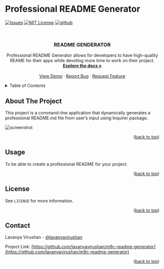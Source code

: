 # Professional README Generator

<a name="readme-top"></a>

<!-- PROJECT SHIELDS -->

[![Issues][issues-shield]][issues-url]
[![MIT License][license-shield]][license-url]
[![github][github-shield]][github-url]

<!-- PROJECT LOGO -->
<br />
<div align="center">
  <a href="https://github.com/lavanyavirushan/m9c-readme-generator"></a>

<h3 align="center">README GENDERATOR</h3>

  <p align="center">
    Professional README Generator allows for developers to have high-quality REAME for their apps while devoting more time to work on their project. 
    <br />
    <a href="https://github.com/lavanyavirushan/m9c-readme-generator"><strong>Explore the docs »</strong></a>
    <br />
    <br />
    <a href="https://lavanyavirushan.github.io/m9c-readme-generator/">View Demo</a>
    ·
    <a href="https://github.com/lavanyavirushan/m9c-readme-generator/issues">Report Bug</a>
    ·
    <a href="https://github.com/lavanyavirushan/m9c-readme-generator/issues">Request Feature</a>
  </p>
</div>

<!-- TABLE OF CONTENTS -->
<details>
  <summary>Table of Contents</summary>
  <ol>
    <li>
      <a href="#about-the-project">About The Project</a>
      <ul>
        <li><a href="#built-with">Built With</a></li>
      </ul>
    </li>
    <li>
      <a href="#getting-started">Getting Started</a>
    </li>
    <li><a href="#usage">Usage</a></li>
    <li><a href="#license">License</a></li>
    <li><a href="#contact">Contact</a></li>
  </ol>
</details>

<!-- ABOUT THE PROJECT -->

## About The Project

This project is a command-line application that dynamically generates a professional README.md file from user’s input using Inquirer package.

![screenshot](./Develop/images/m9c-readme-generator.gif)

<p align="right">(<a href="#readme-top">back to top</a>)</p>

<!-- USAGE EXAMPLES -->

## Usage

To be able to create a professional README for your project.

<p align="right">(<a href="#readme-top">back to top</a>)</p>

<!-- LICENSE -->

## License

See `LICENSE` for more information.

<p align="right">(<a href="#readme-top">back to top</a>)</p>

<!-- CONTACT -->

## Contact

Lavanya Virushan - [@lavanyavirushan](https://github.com/lavanyavirushan)

Project Link: [https://github.com/lavanyavirushan/m9c-readme-generator](https://github.com/lavanyavirushan/m9c-readme-generator)

<p align="right">(<a href="#readme-top">back to top</a>)</p>

<!-- MARKDOWN LINKS & IMAGES -->

[contributors-url]: https://github.com/lavanyavirushan/m9c-readme-generator/graphs/contributors
[issues-shield]: https://img.shields.io/github/issues/lavanyavirushan/m9c-readme-generator?style=for-the-badge
[issues-url]: https://github.com/lavanyavirushan/m9c-readme-generator/issues
[license-shield]: https://img.shields.io/github/license/lavanyavirushan/m9c-readme-generator.svg?style=for-the-badge
[license-url]: https://github.com/lavanyavirushan/m9c-readme-generator/blob/main/LICENSE
[github-shield]: https://img.shields.io/badge/-github-black.svg?style=for-the-badge&logo=github&colorB=555
[github-url]: https://github.com/lavanyavirushan/m9c-readme-generator
